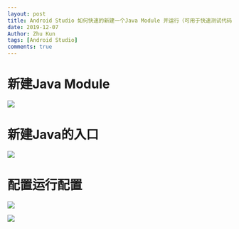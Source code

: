 ```yaml
---
layout: post
title: Android Studio 如何快速的新建一个Java Module 并运行（可用于快速测试代码）
date: 2019-12-07
Author: Zhu Kun
tags: [Android Studio]
comments: true
---
```


# 新建Java Module

![](https://justzk.github.io/images/how-to-quickly-create-a-new-java-module-and-run-it/create-java-module.png)

# 新建Java的入口

![](https://justzk.github.io/images/how-to-quickly-create-a-new-java-module-and-run-it/new-java-entrance.png)

# 配置运行配置

![](https://justzk.github.io/images/how-to-quickly-create-a-new-java-module-and-run-it/configure-running-configuration-1.png)

![](https://justzk.github.io/images/how-to-quickly-create-a-new-java-module-and-run-it/configure-running-configuration-2.png)